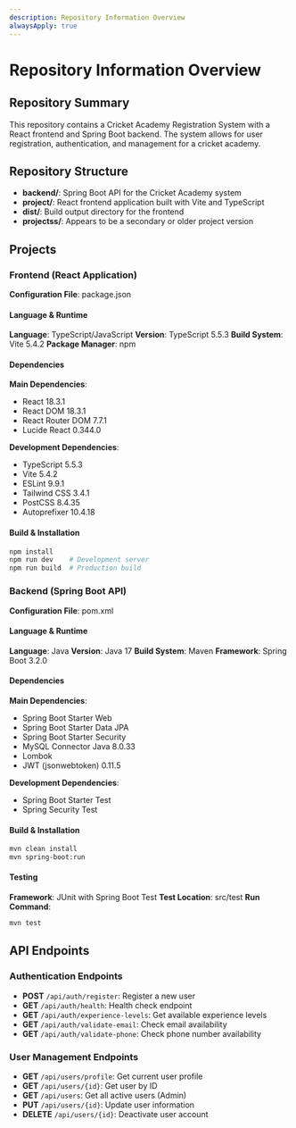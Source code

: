 ```yaml
---
description: Repository Information Overview
alwaysApply: true
---
```


# Repository Information Overview

## Repository Summary
This repository contains a Cricket Academy Registration System with a React frontend and Spring Boot backend. The system allows for user registration, authentication, and management for a cricket academy.

## Repository Structure
- **backend/**: Spring Boot API for the Cricket Academy system
- **project/**: React frontend application built with Vite and TypeScript
- **dist/**: Build output directory for the frontend
- **projectss/**: Appears to be a secondary or older project version

## Projects

### Frontend (React Application)
**Configuration File**: package.json

#### Language & Runtime
**Language**: TypeScript/JavaScript
**Version**: TypeScript 5.5.3
**Build System**: Vite 5.4.2
**Package Manager**: npm

#### Dependencies
**Main Dependencies**:
- React 18.3.1
- React DOM 18.3.1
- React Router DOM 7.7.1
- Lucide React 0.344.0

**Development Dependencies**:
- TypeScript 5.5.3
- Vite 5.4.2
- ESLint 9.9.1
- Tailwind CSS 3.4.1
- PostCSS 8.4.35
- Autoprefixer 10.4.18

#### Build & Installation
```bash
npm install
npm run dev    # Development server
npm run build  # Production build
```

### Backend (Spring Boot API)
**Configuration File**: pom.xml

#### Language & Runtime
**Language**: Java
**Version**: Java 17
**Build System**: Maven
**Framework**: Spring Boot 3.2.0

#### Dependencies
**Main Dependencies**:
- Spring Boot Starter Web
- Spring Boot Starter Data JPA
- Spring Boot Starter Security
- MySQL Connector Java 8.0.33
- Lombok
- JWT (jsonwebtoken) 0.11.5

**Development Dependencies**:
- Spring Boot Starter Test
- Spring Security Test

#### Build & Installation
```bash
mvn clean install
mvn spring-boot:run
```

#### Testing
**Framework**: JUnit with Spring Boot Test
**Test Location**: src/test
**Run Command**:
```bash
mvn test
```

## API Endpoints

### Authentication Endpoints
- **POST** `/api/auth/register`: Register a new user
- **GET** `/api/auth/health`: Health check endpoint
- **GET** `/api/auth/experience-levels`: Get available experience levels
- **GET** `/api/auth/validate-email`: Check email availability
- **GET** `/api/auth/validate-phone`: Check phone number availability

### User Management Endpoints
- **GET** `/api/users/profile`: Get current user profile
- **GET** `/api/users/{id}`: Get user by ID
- **GET** `/api/users`: Get all active users (Admin)
- **PUT** `/api/users/{id}`: Update user information
- **DELETE** `/api/users/{id}`: Deactivate user account